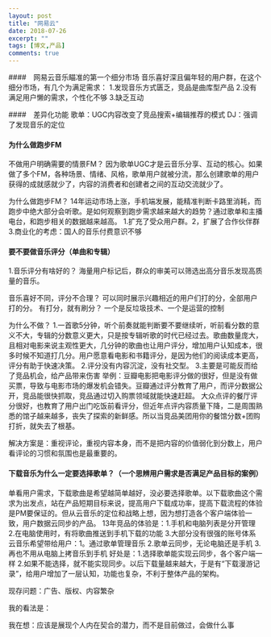 ```yaml
---
layout: post
title: "网易云"
date: 2018-07-26
excerpt: ""
tags: [博文,产品]
comments: true
---
```


####　网易云音乐瞄准的第一个细分市场
音乐喜好深且偏年轻的用户群，在这个细分市场，有几个为满足需求：
1.发现音乐方式匮乏，竞品是曲库型产品
2.没有满足用户懒的需求，个性化不够
3.缺乏互动

####　差异化功能
歌单：UGC内容改变了竞品搜索+编辑推荐的模式
DJ：强调了发现音乐的定位

#### 为什么做跑步FM
不做用户明确需要的情景FM？
因为歌单UGC才是云音乐分享、互动的核心。如果做了多个FM，各种场景、情绪、风格，歌单用户就被分流，那么创建歌单的用户获得的成就感就少了，内容的消费者和创建者之间的互动交流就少了。

为什么做跑步FM？
14年运动市场上涨，手机端发展，能精准判断卡路里消耗，而跑步中绝大部分会听歌。是如何观察到跑步需求越来越大的趋势？通过歌单和主播电台，和跑步相关的数据越来越高。
1.扩充了受众用户群。2，扩展了合作伙伴群 3.商业化的考虑：国人的音乐付费意识不够


#### 要不要做音乐评分（单曲和专辑）
1.音乐评分有啥好的？
海量用户标记后，群众的审美可以筛选出高分音乐发现高质量的音乐。

音乐喜好不同，评分不合理？
可以同时展示兴趣相近的用户们打的分，全部用户打的分。
有打分，就有刷分？
一个是反垃圾技术、一个是运营的控制

为什么不做？
1.一首歌5分钟，听个前奏就能判断要不要继续听，听前看分数的意义不大，专辑的分数意义更大，只是按专辑听歌的时代已经过去。歌曲数量庞大，且相对电影来说主观性更大，几分钟的歌曲也让用户评分，增加用户认知成本，很多时候不知道打几分。用户愿意看电影和书籍评分，是因为他们的阅读成本更高，评分有助于快速决策。
2.评分没有内容沉淀，没有社交型。
3.主要是可能反而给了竞品机会，给产品带来伤害
举例：豆瓣电影把电影评分做的很好，但是没有做买票，导致与电影市场的爆发机会错失。豆瓣通过评分教育了用户，而评分数据公开，竞品能很快抓取，竞品通过切入购票领域就能快速赶超。
大众点评的餐厅评分很好，也教育了用户出门吃饭前看评分，但近年点评内容质量下降，二是周围熟悉的馆子越来越多，丧失了探索的新鲜感。所以当竞品美团用你的餐馆分数+团购打折，就失去了根基。

解决方案是：重视评论，重视内容本身，而不是把内容的价值弱化到分数上，用户看评论的习惯和氛围也是最重要的。

#### 下载音乐为什么一定要选择歌单？（一个思辨用户需求是否满足产品目标的案例）

单看用户需求，下载歌曲是希望越简单越好，没必要选择歌单。以下载歌曲这个需求为出发点，站在产品短期目标来说，提高用户下载成功率，提高下载流程的体验是PM要保证的。但从云音乐的定位和战略上想，因为想打造各个客户端体验一致，用户数据云同步的产品。
13年竞品的体验是：1.手机和电脑列表是分开管理 2.在电脑使用时，有将歌曲推送到手机下载的功能 3.大部分没有很强的账号体系
云音乐希望带给用户：1。通过歌单管理音乐 2.歌单云同步，无论电脑还是手机 3.再也不用从电脑上拷音乐到手机
好处是：1.选择歌单能实现云同步，各个客户端一样 2.如果不能选择，就不能实现同步。以后下载量越来越大，于是有“下载漫游记录”，给用户增加了一层认知，功能也复杂，不利于整体产品的架构。

现存问题：广告、版权、内容繁杂

我的看法是：

我在想：应该是展现个人内在契合的潜力，而不是目前做过，会做什么事





















